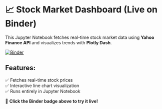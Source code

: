 # 📈 Stock Market Dashboard (Live on Binder)

This Jupyter Notebook fetches real-time stock market data using **Yahoo Finance API** and visualizes trends with **Plotly Dash**.

[![Binder](https://mybinder.org/badge_logo.svg)](https://mybinder.org/v2/gh/Mohsto/Stock-dashboard/HEAD)

## Features:
✅ Fetches real-time stock prices  
✅ Interactive line chart visualization  
✅ Runs entirely in Jupyter Notebook  

🔗 **Click the Binder badge above to try it live!**
